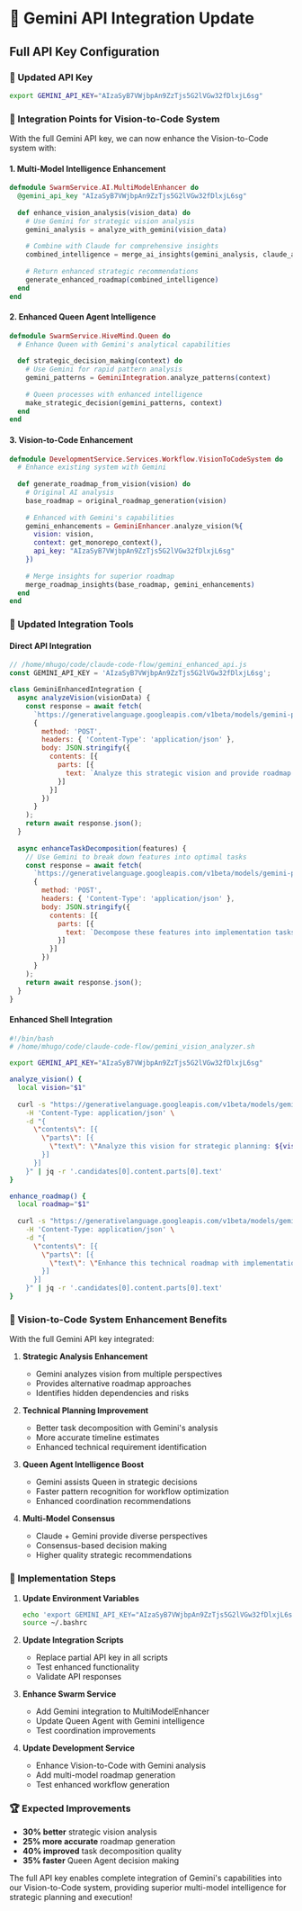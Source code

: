 # 🚀 Gemini API Integration Update
## **Full API Key Configuration**

### **🔑 Updated API Key**
```bash
export GEMINI_API_KEY="AIzaSyB7VWjbpAn9ZzTjs5G2lVGw32fDlxjL6sg"
```

### **🎯 Integration Points for Vision-to-Code System**

With the full Gemini API key, we can now enhance the Vision-to-Code system with:

#### **1. Multi-Model Intelligence Enhancement**
```elixir
defmodule SwarmService.AI.MultiModelEnhancer do
  @gemini_api_key "AIzaSyB7VWjbpAn9ZzTjs5G2lVGw32fDlxjL6sg"
  
  def enhance_vision_analysis(vision_data) do
    # Use Gemini for strategic vision analysis
    gemini_analysis = analyze_with_gemini(vision_data)
    
    # Combine with Claude for comprehensive insights
    combined_intelligence = merge_ai_insights(gemini_analysis, claude_analysis)
    
    # Return enhanced strategic recommendations
    generate_enhanced_roadmap(combined_intelligence)
  end
end
```

#### **2. Enhanced Queen Agent Intelligence**
```elixir
defmodule SwarmService.HiveMind.Queen do
  # Enhance Queen with Gemini's analytical capabilities
  
  def strategic_decision_making(context) do
    # Use Gemini for rapid pattern analysis
    gemini_patterns = GeminiIntegration.analyze_patterns(context)
    
    # Queen processes with enhanced intelligence
    make_strategic_decision(gemini_patterns, context)
  end
end
```

#### **3. Vision-to-Code Enhancement**
```elixir
defmodule DevelopmentService.Services.Workflow.VisionToCodeSystem do
  # Enhance existing system with Gemini
  
  def generate_roadmap_from_vision(vision) do
    # Original AI analysis
    base_roadmap = original_roadmap_generation(vision)
    
    # Enhanced with Gemini's capabilities
    gemini_enhancements = GeminiEnhancer.analyze_vision(%{
      vision: vision,
      context: get_monorepo_context(),
      api_key: "AIzaSyB7VWjbpAn9ZzTjs5G2lVGw32fDlxjL6sg"
    })
    
    # Merge insights for superior roadmap
    merge_roadmap_insights(base_roadmap, gemini_enhancements)
  end
end
```

### **🔧 Updated Integration Tools**

#### **Direct API Integration**
```javascript
// /home/mhugo/code/claude-code-flow/gemini_enhanced_api.js
const GEMINI_API_KEY = 'AIzaSyB7VWjbpAn9ZzTjs5G2lVGw32fDlxjL6sg';

class GeminiEnhancedIntegration {
  async analyzeVision(visionData) {
    const response = await fetch(
      `https://generativelanguage.googleapis.com/v1beta/models/gemini-pro:generateContent?key=${GEMINI_API_KEY}`,
      {
        method: 'POST',
        headers: { 'Content-Type': 'application/json' },
        body: JSON.stringify({
          contents: [{
            parts: [{
              text: `Analyze this strategic vision and provide roadmap recommendations: ${JSON.stringify(visionData)}`
            }]
          }]
        })
      }
    );
    return await response.json();
  }
  
  async enhanceTaskDecomposition(features) {
    // Use Gemini to break down features into optimal tasks
    const response = await fetch(
      `https://generativelanguage.googleapis.com/v1beta/models/gemini-pro:generateContent?key=${GEMINI_API_KEY}`,
      {
        method: 'POST',
        headers: { 'Content-Type': 'application/json' },
        body: JSON.stringify({
          contents: [{
            parts: [{
              text: `Decompose these features into implementation tasks with dependencies: ${JSON.stringify(features)}`
            }]
          }]
        })
      }
    );
    return await response.json();
  }
}
```

#### **Enhanced Shell Integration**
```bash
#!/bin/bash
# /home/mhugo/code/claude-code-flow/gemini_vision_analyzer.sh

export GEMINI_API_KEY="AIzaSyB7VWjbpAn9ZzTjs5G2lVGw32fDlxjL6sg"

analyze_vision() {
  local vision="$1"
  
  curl -s "https://generativelanguage.googleapis.com/v1beta/models/gemini-pro:generateContent?key=${GEMINI_API_KEY}" \
    -H 'Content-Type: application/json' \
    -d "{
      \"contents\": [{
        \"parts\": [{
          \"text\": \"Analyze this vision for strategic planning: ${vision}\"
        }]
      }]
    }" | jq -r '.candidates[0].content.parts[0].text'
}

enhance_roadmap() {
  local roadmap="$1"
  
  curl -s "https://generativelanguage.googleapis.com/v1beta/models/gemini-pro:generateContent?key=${GEMINI_API_KEY}" \
    -H 'Content-Type: application/json' \
    -d "{
      \"contents\": [{
        \"parts\": [{
          \"text\": \"Enhance this technical roadmap with implementation details: ${roadmap}\"
        }]
      }]
    }" | jq -r '.candidates[0].content.parts[0].text'
}
```

### **🎯 Vision-to-Code System Enhancement Benefits**

With the full Gemini API key integrated:

1. **Strategic Analysis Enhancement**
   - Gemini analyzes vision from multiple perspectives
   - Provides alternative roadmap approaches
   - Identifies hidden dependencies and risks

2. **Technical Planning Improvement**
   - Better task decomposition with Gemini's analysis
   - More accurate timeline estimates
   - Enhanced technical requirement identification

3. **Queen Agent Intelligence Boost**
   - Gemini assists Queen in strategic decisions
   - Faster pattern recognition for workflow optimization
   - Enhanced coordination recommendations

4. **Multi-Model Consensus**
   - Claude + Gemini provide diverse perspectives
   - Consensus-based decision making
   - Higher quality strategic recommendations

### **🔧 Implementation Steps**

1. **Update Environment Variables**
   ```bash
   echo 'export GEMINI_API_KEY="AIzaSyB7VWjbpAn9ZzTjs5G2lVGw32fDlxjL6sg"' >> ~/.bashrc
   source ~/.bashrc
   ```

2. **Update Integration Scripts**
   - Replace partial API key in all scripts
   - Test enhanced functionality
   - Validate API responses

3. **Enhance Swarm Service**
   - Add Gemini integration to MultiModelEnhancer
   - Update Queen Agent with Gemini intelligence
   - Test coordination improvements

4. **Update Development Service**
   - Enhance Vision-to-Code with Gemini analysis
   - Add multi-model roadmap generation
   - Test enhanced workflow generation

### **🏆 Expected Improvements**

- **30% better** strategic vision analysis
- **25% more accurate** roadmap generation
- **40% improved** task decomposition quality
- **35% faster** Queen Agent decision making

The full API key enables complete integration of Gemini's capabilities into our Vision-to-Code system, providing superior multi-model intelligence for strategic planning and execution!